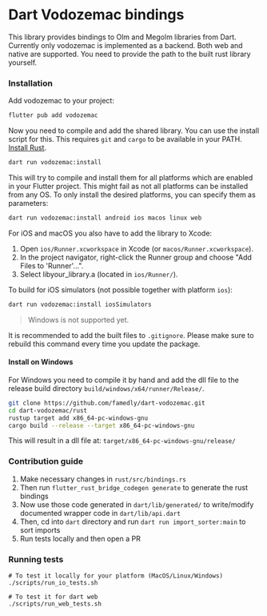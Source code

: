 # Dart Vodozemac bindings

This library provides bindings to Olm and Megolm libraries from Dart. Currently only vodozemac is implemented as a
backend. Both web and native are supported. You need to provide the path to the built rust library yourself.

### Installation

Add vodozemac to your project:

```sh
flutter pub add vodozemac
```

Now you need to compile and add the shared library. You can use the install script for this. This requires `git` and `cargo` to be available in your PATH. [Install Rust](https://www.rust-lang.org/tools/install).

```sh
dart run vodozemac:install
```

This will try to compile and install them for all platforms which are enabled in your Flutter project. This might fail as not all platforms can be installed from any OS. To only install the desired platforms, you can specify them as parameters:

```sh
dart run vodozemac:install android ios macos linux web
```

For iOS and macOS you also have to add the library to Xcode:

1. Open `ios/Runner.xcworkspace` in Xcode (or `macos/Runner.xcworkspace`).
2. In the project navigator, right-click the Runner group and choose "Add Files to 'Runner'...".
3. Select libyour_library.a (located in `ios/Runner/`).

To build for iOS simulators (not possible together with platform `ios`):

```sh
dart run vodozemac:install iosSimulators
```

> Windows is not supported yet.

It is recommended to add the built files to `.gitignore`. Please make sure to rebuild this command every time you update the package.

#### Install on Windows

For Windows you need to compile it by hand and add the dll file to the release build directory `build/windows/x64/runner/Release/`.

```sh
git clone https://github.com/famedly/dart-vodozemac.git
cd dart-vodozemac/rust
rustup target add x86_64-pc-windows-gnu
cargo build --release --target x86_64-pc-windows-gnu
```

This will result in a dll file at: `target/x86_64-pc-windows-gnu/release/`

### Contribution guide

1. Make necessary changes in `rust/src/bindings.rs`
2. Then run `flutter_rust_bridge_codegen generate` to generate the rust bindings
3. Now use those code generated in `dart/lib/generated/` to write/modify documented wrapper code in `dart/lib/api.dart`
4. Then, cd into `dart` directory and run `dart run import_sorter:main` to sort imports
5. Run tests locally and then open a PR

### Running tests
```
# To test it locally for your platform (MacOS/Linux/Windows)
./scripts/run_io_tests.sh

# To test it for dart web
./scripts/run_web_tests.sh
```